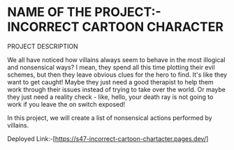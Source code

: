 
# NAME OF THE PROJECT:- INCORRECT CARTOON CHARACTER

PROJECT DESCRIPTION

We all have  noticed how villains always seem to behave in the most illogical and nonsensical ways? I mean, they spend all this time plotting their evil schemes, but then they leave obvious clues for the hero to find. It's like they want to get caught! Maybe they just need a good therapist to help them work through their issues instead of trying to take over the world. Or maybe they just need a reality check - like, hello, your death ray is not going to work if you leave the on switch exposed!

In this project, we will create a list of nonsensical actions performed by villains.

Deployed Link:-[https://s47-incorrect-cartoon-chartacter.pages.dev/]
